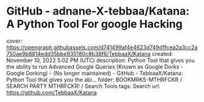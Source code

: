 # GitHub - adnane-X-tebbaa/Katana: A Python Tool For google Hacking

cover: https://opengraph.githubassets.com/d741499af4e4623d749d1fcea2a3cc2a750ae9b8814edd35bbe935180c8b38f8/TebbaaX/Katana
created: November 10, 2022 5:02 PM (UTC)
description: Python Tool that gives you the ability to run Advanced Google Queries (Known as Google Dorks - Google Dorking) - (No longer maintained) - GitHub - TebbaaX/Katana: Python Tool that gives you the abi...
folder: BOOKMRKS-MTHRFCKR / SEARCH PARTY MTHRFCKR! / Search Tools
tags: Search
url: https://github.com/TebbaaX/Katana
